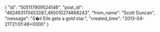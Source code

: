  {
   "id": "505117909524146",
   "post_id": "462493170453287_485010274868243",
   "from_name": "Scott Duncan",
   "message": "S�il Eile gets a gold star.",
   "created_time": "2013-04-21T21:01:48+0000"
 }
